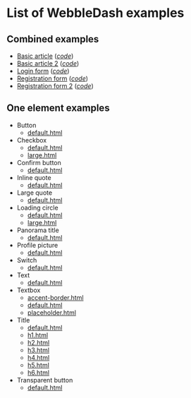 # List of WebbleDash examples

## Combined examples

* [Basic article](https://PurpleStripedUnicorn.github.io/WebbleDash/examples/article.html) \(_[code](../master/examples/article.html)_\)
* [Basic article 2](https://PurpleStripedUnicorn.github.io/WebbleDash/examples/article_2.html) \(_[code](../master/examples/article_2.html)_\)
* [Login form](https://PurpleStripedUnicorn.github.io/WebbleDash/examples/login_form.html) \(_[code](../master/examples/login_form.html)_\)
* [Registration form](https://PurpleStripedUnicorn.github.io/WebbleDash/examples/register_form.html) \(_[code](../master/examples/register_form.html)_\)
* [Registration form 2](https://PurpleStripedUnicorn.github.io/WebbleDash/examples/register_form_2.html) \(_[code](../master/examples/register_form_2.html)_\)

## One element examples

* Button
    * [default.html](https://PurpleStripedUnicorn.github.io/WebbleDash/examples/elements/button/default.html)
* Checkbox
    * [default.html](https://PurpleStripedUnicorn.github.io/WebbleDash/examples/elements/checkbox/default.html)
    * [large.html](https://PurpleStripedUnicorn.github.io/WebbleDash/examples/elements/checkbox/large.html)
* Confirm button
    * [default.html](https://PurpleStripedUnicorn.github.io/WebbleDash/examples/elements/confirm-button/default.html)
* Inline quote
    * [default.html](https://PurpleStripedUnicorn.github.io/WebbleDash/examples/elements/inline-quote/default.html)
* Large quote
    * [default.html](https://PurpleStripedUnicorn.github.io/WebbleDash/examples/elements/large-quote/default.html)
* Loading circle
    * [default.html](https://PurpleStripedUnicorn.github.io/WebbleDash/examples/elements/loading-circle/default.html)
    * [large.html](https://PurpleStripedUnicorn.github.io/WebbleDash/examples/elements/loading-circle/large.html)
* Panorama title
    * [default.html](https://PurpleStripedUnicorn.github.io/WebbleDash/examples/elements/panorama-title/default.html)
* Profile picture
    * [default.html](https://PurpleStripedUnicorn.github.io/WebbleDash/examples/elements/profile-picture/default.html)
* Switch
    * [default.html](https://PurpleStripedUnicorn.github.io/WebbleDash/examples/elements/switch/default.html)
* Text
    * [default.html](https://PurpleStripedUnicorn.github.io/WebbleDash/examples/elements/text/default.html)
* Textbox
    * [accent-border.html](https://PurpleStripedUnicorn.github.io/WebbleDash/examples/elements/textbox/accent-border.html)
    * [default.html](https://PurpleStripedUnicorn.github.io/WebbleDash/examples/elements/textbox/default.html)
    * [placeholder.html](https://PurpleStripedUnicorn.github.io/WebbleDash/examples/elements/textbox/placeholder.html)
* Title
    * [default.html](https://PurpleStripedUnicorn.github.io/WebbleDash/examples/elements/title/default.html)
    * [h1.html](https://PurpleStripedUnicorn.github.io/WebbleDash/examples/elements/title/h1.html)
    * [h2.html](https://PurpleStripedUnicorn.github.io/WebbleDash/examples/elements/title/h2.html)
    * [h3.html](https://PurpleStripedUnicorn.github.io/WebbleDash/examples/elements/title/h3.html)
    * [h4.html](https://PurpleStripedUnicorn.github.io/WebbleDash/examples/elements/title/h4.html)
    * [h5.html](https://PurpleStripedUnicorn.github.io/WebbleDash/examples/elements/title/h5.html)
    * [h6.html](https://PurpleStripedUnicorn.github.io/WebbleDash/examples/elements/title/h6.html)
* Transparent button
    * [default.html](https://PurpleStripedUnicorn.github.io/WebbleDash/examples/elements/transparent-button/default.html)
